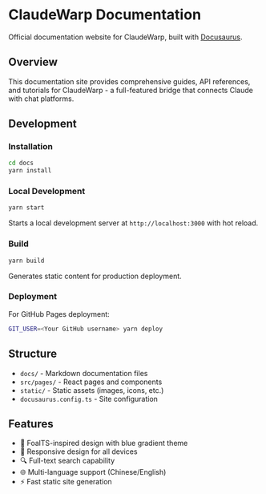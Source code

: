 # ClaudeWarp Documentation

Official documentation website for ClaudeWarp, built with [Docusaurus](https://docusaurus.io/).

## Overview

This documentation site provides comprehensive guides, API references, and tutorials for ClaudeWarp - a full-featured bridge that connects Claude with chat platforms.

## Development

### Installation

```bash
cd docs
yarn install
```

### Local Development

```bash
yarn start
```

Starts a local development server at `http://localhost:3000` with hot reload.

### Build

```bash
yarn build
```

Generates static content for production deployment.

### Deployment

For GitHub Pages deployment:

```bash
GIT_USER=<Your GitHub username> yarn deploy
```

## Structure

- `docs/` - Markdown documentation files
- `src/pages/` - React pages and components
- `static/` - Static assets (images, icons, etc.)
- `docusaurus.config.ts` - Site configuration

## Features

- 🎨 FoalTS-inspired design with blue gradient theme
- 📱 Responsive design for all devices
- 🔍 Full-text search capability
- 🌐 Multi-language support (Chinese/English)
- ⚡ Fast static site generation
